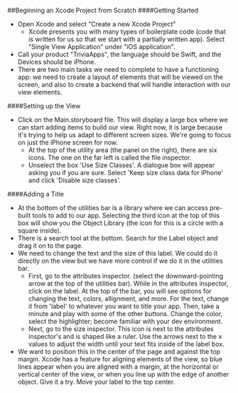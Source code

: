##Beginning an Xcode Project from Scratch
####Getting Started
- Open Xcode and select "Create a new Xcode Project"
  - Xcode presents you with many types of boilerplate code (code that is written for us so that we start with a partially written app). Select "Single View Application" under "iOS application".
- Call your product "TriviaApps", the language should be Swift, and the Devices should be iPhone.
- There are two main tasks we need to complete to have a functioning app: we need to create a layout of elements that will be viewed on the screen, and also to create a backend that will handle interaction with our view elements.

####Setting up the View
- Click on the Main.storyboard file. This will display a large box where we can start adding items to build our view. Right now, it is large because it's trying to help us adapt to different screen sizes. We're going to focus on just the iPhone screen for now.
  - At the top of the utility area (the panel on the right), there are six icons. The one on the far left is called the file inspector.
  - Unselect the box 'Use Size Classes'. A dialogue box will appear asking you if you are sure. Select 'Keep size class data for iPhone' and click 'Disable size classes'.

####Adding a Title
- At the bottom of the utilities bar is a library where we can access pre-built tools to add to our app. Selecting the third icon at the top of this box will show you the Object Library (the icon for this is a circle with a square inside).
- There is a search tool at the bottom. Search for the Label object and drag it on to the page.
- We need to change the text and the size of this label. We could do it directly on the view but we have more control if we do it in the utilities bar.
  - First, go to the attributes inspector. (select the downward-pointing arrow at the top of the utilities bar). While in the attributes inspector, click on the label. At the top of the bar, you will see options for changing the text, colors, allignment, and more. For the text, change it from 'label' to whatever you want to title your app. Then, take a minute and play with some of the other buttons. Change the color, select the highlighter; become familiar with your dev environment.
  - Next, go to the size inspector. This icon is next to the attributes inspector's and is shaped like a ruler. Use the arrows next to the x values to adjust the width until your text fits inside of the label box.
- We want to position this in the center of the page and against the top margin. Xcode has a feature for aligning elements of the view, so blue lines appear when you are aligned with a margin, at the horizontal or vertical center of the view, or when you line up with the edge of another object. Give it a try. Move your label to the top center.
 
